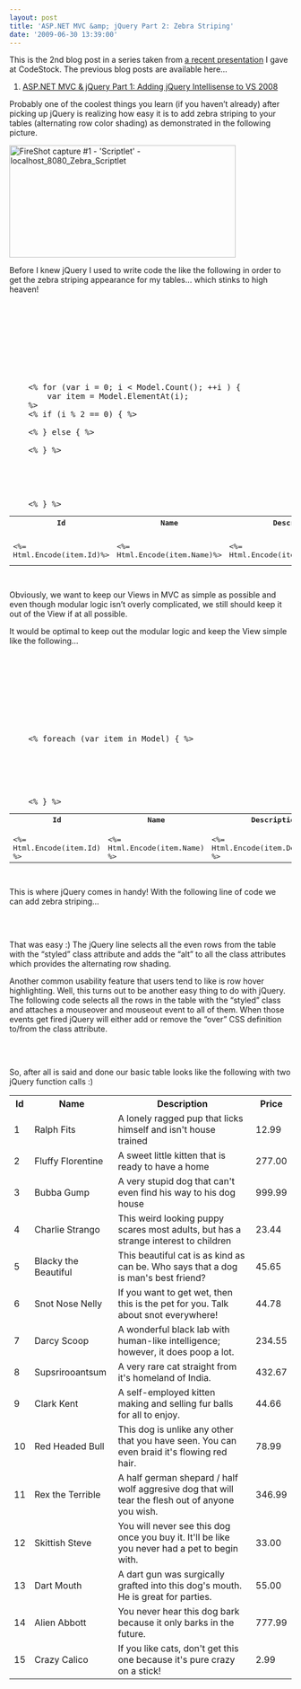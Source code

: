 ```yaml
---
layout: post
title: 'ASP.NET MVC &amp; jQuery Part 2: Zebra Striping'
date: '2009-06-30 13:39:00'
---
```


<p>This is the 2nd blog post in a series taken from <a href="http://webdevdotnet.blogspot.com/2009/06/useful-jquery-tips-tricks-and-plugins.html">a recent presentation</a> I gave at CodeStock. The previous blog posts are available here...</p>  <ol><li><a href="http://webdevdotnet.blogspot.com/2009/06/aspnet-mvc-jquery-part-1-adding-jquery.html">ASP.NET MVC & jQuery Part 1: Adding jQuery Intellisense to VS 2008</a></li> </ol><p>Probably one of the coolest things you learn (if you haven’t already) after picking up jQuery is realizing how easy it is to add zebra striping to your tables (alternating row color shading) as demonstrated in the following picture.</p>  <p><a href="http://lh3.ggpht.com/_L6DiZQsfJzs/SkZ92-GRatI/AAAAAAAAHxE/gGnlSS5W1dc/s1600-h/FireShot%20capture%20%231%20-%20%27Scriptlet%27%20-%20localhost_8080_Zebra_Scriptlet%5B5%5D.png"><img title="FireShot capture #1 - 'Scriptlet' - localhost_8080_Zebra_Scriptlet" border="0" alt="FireShot capture #1 - 'Scriptlet' - localhost_8080_Zebra_Scriptlet" src="http://lh4.ggpht.com/_L6DiZQsfJzs/SkZ93IEpRoI/AAAAAAAAHxI/yt36jayCTYU/FireShot%20capture%20%231%20-%20%27Scriptlet%27%20-%20localhost_8080_Zebra_Scriptlet_thumb%5B6%5D.png?imgmax=800" width="404" height="200"></a> </p>  <p>Before I knew jQuery I used to write code the like the following in order to get the zebra striping appearance for my tables… which stinks to high heaven!</p>  <p> <!--<a href="http://lh3.ggpht.com/_L6DiZQsfJzs/SkZ93T2H52I/AAAAAAAAHxM/yF3vRe3CS1A/s1600-h/ZebraBad%5B3%5D.png"><img style="border-right-width: 0px; display: inline; border-top-width: 0px; border-bottom-width: 0px; border-left-width: 0px" title="ZebraBad" border="0" alt="ZebraBad" src="http://lh4.ggpht.com/_L6DiZQsfJzs/SkZ93yBKH-I/AAAAAAAAHxQ/mKJjoOt-0sI/ZebraBad_thumb%5B1%5D.png?imgmax=800" width="404" height="202" /></a>-->  </p><pre><br>     <table class="styled"><br>        <tr><br>            <th>Id</th><br>            <th>Name</th><br>            <th>Description</th><br>            <th>Price</th><br>        </tr><br><br>    <% for (var i = 0; i < Model.Count(); ++i ) {<br>        var item = Model.ElementAt(i);    <br>    %><br>    <% if (i % 2 == 0) { %><br>        <tr><br>    <% } else { %><br>        <tr class="alt"><br>    <% } %><br>            <td><br>                <%= Html.Encode(item.Id)%><br>            </td><br>            <td><br>                <%= Html.Encode(item.Name)%><br>            </td><br>            <td><br>                <%= Html.Encode(item.Description)%><br>            </td><br>            <td><br>                <%= Html.Encode(String.Format("{0:F}", item.Price))%><br>            </td><br>        </tr><br>    <% } %><br>    </table><br></pre>   <p>Obviously, we want to keep our Views in MVC as simple as possible and even though modular logic isn’t overly complicated, we still should keep it out of the View if at all possible.</p>  <p>It would be optimal to keep out the modular logic and keep the View simple like the following…</p>  <p> <!--<a href="http://lh6.ggpht.com/_L6DiZQsfJzs/SkZ94J17r5I/AAAAAAAAHxU/aHyKRUiiJs4/s1600-h/ZebraStripeJqueryTable%5B3%5D.png"><img style="border-right-width: 0px; display: inline; border-top-width: 0px; border-bottom-width: 0px; border-left-width: 0px" title="ZebraStripeJqueryTable" border="0" alt="ZebraStripeJqueryTable" src="http://lh6.ggpht.com/_L6DiZQsfJzs/SkZ94uUNB-I/AAAAAAAAHxY/PifTeSW0HXY/ZebraStripeJqueryTable_thumb%5B1%5D.png?imgmax=800" width="404" height="112" /></a>-->  </p><pre><br>      <table class="styled"><br>        <tr><br>            <th>Id</th><br>            <th>Name</th><br>            <th>Description</th><br>            <th>Price</th><br>        </tr><br><br>    <% foreach (var item in Model) { %><br>        <tr><br>            <td><br>                <%= Html.Encode(item.Id) %><br>            </td><br>            <td><br>                <%= Html.Encode(item.Name) %><br>            </td><br>            <td><br>                <%= Html.Encode(item.Description) %><br>            </td><br>            <td><br>                <%= Html.Encode(String.Format("{0:F}", item.Price)) %><br>            </td><br>        </tr><br>    <% } %><br>    </table><br></pre>   <p></p>  <p>This is where jQuery comes in handy! With the following line of code we can add zebra striping…</p>  <p> <!--<a href="http://lh3.ggpht.com/_L6DiZQsfJzs/SkZ940IpmQI/AAAAAAAAHxc/Zf7yw7Xfd9s/s1600-h/addclass%5B7%5D.png"><img style="border-right-width: 0px; display: inline; border-top-width: 0px; border-bottom-width: 0px; border-left-width: 0px" title="addclass" border="0" alt="addclass" src="http://lh3.ggpht.com/_L6DiZQsfJzs/SkZ95OHILCI/AAAAAAAAHxg/jNXdwg6i5aY/addclass_thumb%5B3%5D.png?imgmax=800" width="404" height="77" /></a>--> </p><pre><br><script type="text/javascript"><br>    $(document).ready(function() {<br>        $(".styled tr:even").addClass("alt");  <br>    });<br></script><br></pre>   <p>That was easy :) The jQuery line selects all the even rows from the table with the “styled” class attribute and adds the “alt” to all the class attributes which provides the alternating row shading.</p>  <p>Another common usability feature that users tend to like is row hover highlighting. Well, this turns out to be another easy thing to do with jQuery. The following code selects all the rows in the table with the “styled” class and attaches a mouseover and mouseout event to all of them. When those events get fired jQuery will either add or remove the “over” CSS definition to/from the class attribute.</p>  <p> <!--<a href="http://lh6.ggpht.com/_L6DiZQsfJzs/SkZ95R1-7AI/AAAAAAAAHxk/9f9G5LFDcbY/s1600-h/hover%5B7%5D.png"><img style="border-right-width: 0px; display: inline; border-top-width: 0px; border-bottom-width: 0px; border-left-width: 0px" title="hover" border="0" alt="hover" src="http://lh3.ggpht.com/_L6DiZQsfJzs/SkZ95kiWihI/AAAAAAAAHxo/e_rnqVen8xk/hover_thumb%5B3%5D.png?imgmax=800" width="404" height="104" /></a>--> </p><pre><br><script type="text/javascript"><br>    $(document).ready(function() {<br>        $(".styled tr").bind("mouseover mouseout", function() {<br>            $(this).toggleClass("over");<br>        });<br>    });<br></script><br></pre>     <p></p>  <p></p>  <p></p>  <p></p>  <p>So, after all is said and done our basic table looks like the following with two jQuery function calls :)</p>  <p>   </p><table><tbody><tr><th>Id</th>          <th>Name</th>          <th>Description</th>          <th>Price</th>       </tr><tr><td>1 </td>          <td>Ralph Fits </td>          <td>A lonely ragged pup that licks himself and isn't house trained </td>          <td>12.99 </td>       </tr><tr><td>2 </td>          <td>Fluffy Florentine </td>          <td>A sweet little kitten that is ready to have a home </td>          <td>277.00 </td>       </tr><tr><td>3 </td>          <td>Bubba Gump </td>          <td>A very stupid dog that can't even find his way to his dog house </td>          <td>999.99 </td>       </tr><tr><td>4 </td>          <td>Charlie Strango </td>          <td>This weird looking puppy scares most adults, but has a strange interest to children </td>          <td>23.44 </td>       </tr><tr><td>5 </td>          <td>Blacky the Beautiful </td>          <td>This beautiful cat is as kind as can be. Who says that a dog is man's best friend? </td>          <td>45.65 </td>       </tr><tr><td>6 </td>          <td>Snot Nose Nelly </td>          <td>If you want to get wet, then this is the pet for you. Talk about snot everywhere! </td>          <td>44.78 </td>       </tr><tr><td>7 </td>          <td>Darcy Scoop </td>          <td>A wonderful black lab with human-like intelligence; however, it does poop a lot. </td>          <td>234.55 </td>       </tr><tr><td>8 </td>          <td>Supsrirooantsum </td>          <td>A very rare cat straight from it's homeland of India. </td>          <td>432.67 </td>       </tr><tr><td>9 </td>          <td>Clark Kent </td>          <td>A self-employed kitten making and selling fur balls for all to enjoy. </td>          <td>44.66 </td>       </tr><tr><td>10 </td>          <td>Red Headed Bull </td>          <td>This dog is unlike any other that you have seen. You can even braid it's flowing red hair. </td>          <td>78.99 </td>       </tr><tr><td>11 </td>          <td>Rex the Terrible </td>          <td>A half german shepard / half wolf aggresive dog that will tear the flesh out of anyone you wish. </td>          <td>346.99 </td>       </tr><tr><td>12 </td>          <td>Skittish Steve </td>          <td>You will never see this dog once you buy it. It'll be like you never had a pet to begin with. </td>          <td>33.00 </td>       </tr><tr><td>13 </td>          <td>Dart Mouth </td>          <td>A dart gun was surgically grafted into this dog's mouth. He is great for parties. </td>          <td>55.00 </td>       </tr><tr><td>14 </td>          <td>Alien Abbott </td>          <td>You never hear this dog bark because it only barks in the future. </td>          <td>777.99 </td>       </tr><tr><td>15 </td>          <td>Crazy Calico </td>          <td>If you like cats, don't get this one because it's pure crazy on a stick! </td>          <td>2.99 </td>       </tr></tbody></table>